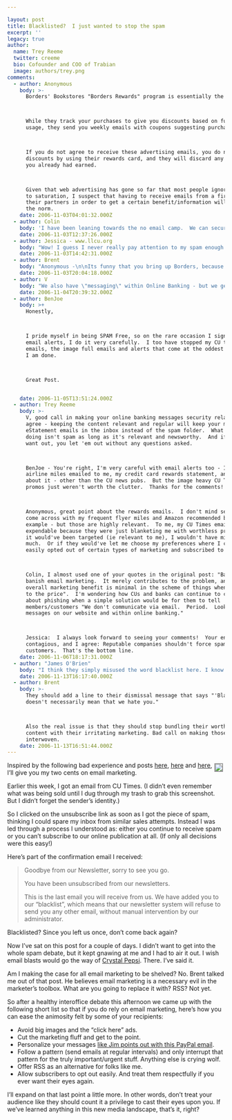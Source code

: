 ```yaml
---

layout: post
title: Blacklisted?  I just wanted to stop the spam
excerpt: ''
legacy: true
author:
  name: Trey Reeme
  twitter: creeme
  bio: Cofounder and COO of Trabian
  image: authors/trey.png
comments:
  - author: Anonymous
    body: >-
      Borders' Bookstores "Borders Rewards" program is essentially the same.



      While they track your purchases to give you discounts based on future
      usage, they send you weekly emails with coupons suggesting purchases.



      If you do not agree to receive these advertising emails, you do not get any
      discounts by using their rewards card, and they will discard any discounts
      you already had earned.



      Given that web advertising has gone so far that most people ignore it due
      to saturation, I suspect that having to receive emails from a firm and/or
      their partners in order to get a certain benefit/information will become
      the norm.
    date: 2006-11-03T04:01:32.000Z
  - author: Colin
    body: 'I have been leaning towards the no email camp.  We can securely and safely communicate with customers in a targeted, tasteful, and contextual way within online banking.  Granted that leaves the acquisition of new customers without a tool, but I think the email tool will be negative in the long run for the reasons you mention.  Its just too hard to sort out real vs spam.'
    date: 2006-11-03T12:37:26.000Z
  - author: Jessica - www.llcu.org
    body: "Wow! I guess I never really pay attention to my spam enough to let it bother me. I get so much I just automatically delete it. But to put you on a \"blacklist.\" That's unreal to me. Why should customer service in the internet world be any different than customer service face to face? I mean, could you see someone at the counter saying, \"I'm sorry, but if you don't sign up for online banking, we can't offer you an account.\" I mean, come on, are we 5 years old or what?! Isn't it all supposed to be about what the customer/member wants! If you DON'T want spam, you have that right. Why should it be forced on you in order for you to do business with that company?"
    date: 2006-11-03T14:42:31.000Z
  - author: Brent
    body: "Anonymous -\n\nIts funny that you bring up Borders, because a big part of our conversation yesterday revolved around Borders as the case-in-point example for annoying image-heavy spam that just won't stop.\n\nThey make me want to punch things.\n<br/><br/>\n\nColin - \n\nI think we're almost there. Give RSS a year or two to go mainstream, and email marketing will be rendered completely worthless. \n\nFinancial institutions do have a communications advantage through online banking, other industries aren't so lucky to have a day-to-day touchpoint.\n\nI know \"FORUM Credit Union\":http://www.forumcu.com/ has a message system within their online banking that allows them to communicate both ways with their members. It's basically just closed-off email. I think it's great.\n<br/><br/>\n\nJessica - \n\nSock it to em.\n\n\n"
    date: 2006-11-03T20:04:18.000Z
  - author: V
    body: "We also have \"messaging\" within Online Banking - but we get MUCH higher readership from messages emailed directly to member in-boxes. (So much so that we only use \"messaging\" for secure member/CU interactions - and no marketing!)\r\n\r\nI think that honoring the member's time - using the rules you outline for email marketing is key.  We have TERRIFIC readership of our monthly eStatement emails (summarizing the offers of the month, seminars available, etc.) - but they are \"opt in\" to start and the member can \"opt out\" at any time (even if they get eStatements- they aren't \"tied\" to each other). \r\n\r\nWhile I have to admit that some retail uses of email are annoying - I think if you stick with the \"rules\" - members will value your communication more than they resent it. "
    date: 2006-11-04T20:39:32.000Z
  - author: BenJoe
    body: >+
      Honestly,



      I pride myself in being SPAM Free, so on the rare occasion I sign up for
      email alerts, I do it very carefully.  I too have stopped my CU times
      emails, the image full emails and alerts that come at the oddest times,
      I am done.



      Great Post.


    date: 2006-11-05T13:51:24.000Z
  - author: Trey Reeme
    body: >-
      V, good call in making your online banking messages security related.  I
      agree - keeping the content relevant and regular will keep your monthly
      eStatement emails in the inbox instead of the spam folder.  What you're
      doing isn't spam as long as it's relevant and newsworthy.  And if people
      want out, you let 'em out without any questions asked.



      BenJoe - You're right, I'm very careful with email alerts too - I get my
      airline miles emailed to me, my credit card rewards statement, and that's
      about it - other than the CU news pubs.  But the image heavy CU Times
      promos just weren't worth the clutter.  Thanks for the comments!



      Anonymous, great point about the rewards emails.  I don't mind seeing it
      come across with my frequent flyer miles and Amazon recommended books for
      example - but those are highly relevant.  To me, my CU Times emails were
      expendable because they were just blanketing me with worthless promos.  If
      it would've been targeted (ie relevant to me), I wouldn't have minded so
      much.  Or if they would've let me choose my preferences where I could've
      easily opted out of certain types of marketing and subscribed to others.



      Colin, I almost used one of your quotes in the original post: "Banks should
      banish email marketing.  It merely contributes to the problem, and the
      overall marketing benefit is minimal in the scheme of things when compared
      to the price".  I'm wondering how CUs and banks can continue to complain
      about phishing when a simple solution would be for them to tell
      members/customers "We don't communicate via email.  Period.  Look at
      messages on our website and within online banking."



      Jessica:  I always look forward to seeing your comments!  Your energy is
      contagious, and I agree: Reputable companies shouldn't force spam on
      customers.  That's the bottom line.
    date: 2006-11-06T18:17:31.000Z
  - author: "James O'Brien"
    body: "I think they simply misused the word blacklist here. I know at 1and1 hosting, their enewsletter distribution tool uses a process that instead of deleting an unsubscribe record from your database, you put the person's email on a \"blacklist\"- wrong name. This is so if your file comes up in other searches to construct different email lists you can't be mailed again- which would be a violation of CAN-SPAM.\r\n\r\nBlacklist refers to a process where a sending IP gets \"blacklisted\" for abuse and thus receivers won't accept the email sent from that IP address because their reputation number for deliverability has been lowered or eradicated."
    date: 2006-11-13T16:17:40.000Z
  - author: Brent
    body: >-
      They should add a line to their dismissal message that says "'Blacklist'
      doesn't necessarily mean that we hate you."



      Also the real issue is that they should stop bundling their worthwhile
      content with their irritating marketing. Bad call on making those
      interwoven.
    date: 2006-11-13T16:51:44.000Z
---
```


<p><img src="/images/legacy/offendingemail.jpg" style="float:right; border: 2px solid #999999; margin: 4px;" />Inspired by the following bad experience and posts <a href="http://obr.typepad.com/financial_innovations/2006/11/paypal_email_si.html">here</a>, <a href="http://cuinthenews.com/weblog.php?id=454a2193816a4">here</a> and <a href="http://bankwatch.wordpress.com/2006/10/29/spam-bot-herds-and-threats-to-the-internet-lifestyle/">here</a>, I&#8217;ll give you my two cents on email marketing.</p>
<p>Earlier this week, I got an email from CU Times.  (I didn&#8217;t even remember what was being sold until I dug through my trash to grab this screenshot.  But I didn&#8217;t forget the sender&#8217;s identity.)</p>
<p>So I clicked on the unsubscribe link as soon as I got the piece of spam, thinking I could spare my inbox from similar sales attempts.  Instead I was led through a process I understood as: either you continue to receive spam or you can&#8217;t subscribe to our online publication at all.  (If only all decisions were this easy!)</p>
<p>Here&#8217;s part of the confirmation email I received:</p>
<blockquote><p>Goodbye from our Newsletter, sorry to see you go.</p><p>You have been unsubscribed from our newsletters.</p><p>This is the last email you will receive from us. We have added you to our &#8220;blacklist&#8221;, which means that our newsletter system will refuse to send you any other email, without manual intervention by our administrator.</p></blockquote>
<p>Blacklisted?  Since you left us once, don&#8217;t come back again?</p>
<p>Now I&#8217;ve sat on this post for a couple of days.  I didn&#8217;t want to get into the whole spam debate, but it kept gnawing at me and I had to air it out.  I wish email blasts would go the way of <a href="http://en.wikipedia.org/wiki/Crystal_Pepsi">Crystal Pepsi</a>.  There.  I&#8217;ve said it.</p>
<p>Am I making the case for all email marketing to be shelved?  No.  Brent talked me out of that post.  He believes email marketing is a necessary evil in the marketer&#8217;s toolbox.  What are you going to replace it with?  <span class="caps">RSS</span>?  Not yet.</p>
<p>So after a healthy interoffice debate this afternoon we came up with the following short list so that if you do rely on email marketing, here&#8217;s how you can ease the animosity felt by some of your recipients:</p>
<ul>
<li>Avoid big images and the &#8220;click here&#8221; ads.</li>
<li>Cut the marketing fluff and get to the point.</li>
<li>Personalize your messages <a href="http://obr.typepad.com/financial_innovations/2006/11/paypal_email_si.html">like Jim points out with this PayPal email</a>.</li>
<li>Follow a pattern (send emails at regular intervals) and only interrupt that pattern for the truly important/urgent stuff.  Anything else is crying wolf.</li>
<li>Offer <span class="caps">RSS</span> as an alternative for folks like me.</li>
<li>Allow subscribers to opt out easily.  And treat them respectfully if you ever want their eyes again.</li>
</ul>
<p>I&#8217;ll expand on that last point a little more.  In other words, don&#8217;t treat your audience like they should count it a privilege to cast their eyes upon you.  If we&#8217;ve learned anything in this new media landscape, that&#8217;s it, right?</p>